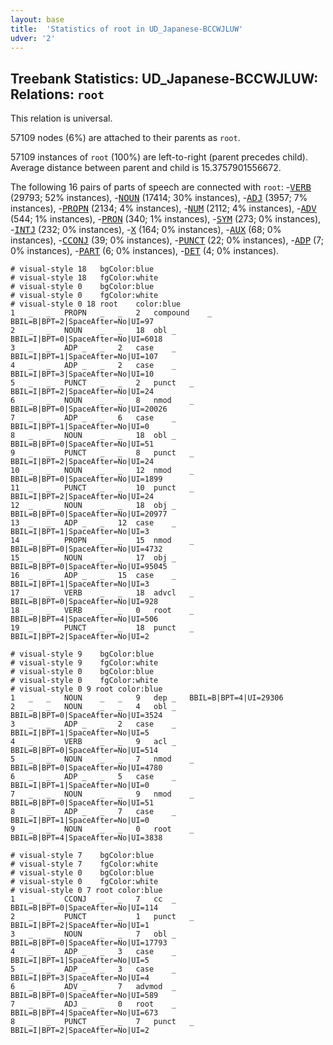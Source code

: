 ```yaml
---
layout: base
title:  'Statistics of root in UD_Japanese-BCCWJLUW'
udver: '2'
---
```


## Treebank Statistics: UD_Japanese-BCCWJLUW: Relations: `root`

This relation is universal.

57109 nodes (6%) are attached to their parents as `root`.

57109 instances of `root` (100%) are left-to-right (parent precedes child).
Average distance between parent and child is 15.3757901556672.

The following 16 pairs of parts of speech are connected with `root`: -<tt><a href="ja_bccwjluw-pos-VERB.html">VERB</a></tt> (29793; 52% instances), -<tt><a href="ja_bccwjluw-pos-NOUN.html">NOUN</a></tt> (17414; 30% instances), -<tt><a href="ja_bccwjluw-pos-ADJ.html">ADJ</a></tt> (3957; 7% instances), -<tt><a href="ja_bccwjluw-pos-PROPN.html">PROPN</a></tt> (2134; 4% instances), -<tt><a href="ja_bccwjluw-pos-NUM.html">NUM</a></tt> (2112; 4% instances), -<tt><a href="ja_bccwjluw-pos-ADV.html">ADV</a></tt> (544; 1% instances), -<tt><a href="ja_bccwjluw-pos-PRON.html">PRON</a></tt> (340; 1% instances), -<tt><a href="ja_bccwjluw-pos-SYM.html">SYM</a></tt> (273; 0% instances), -<tt><a href="ja_bccwjluw-pos-INTJ.html">INTJ</a></tt> (232; 0% instances), -<tt><a href="ja_bccwjluw-pos-X.html">X</a></tt> (164; 0% instances), -<tt><a href="ja_bccwjluw-pos-AUX.html">AUX</a></tt> (68; 0% instances), -<tt><a href="ja_bccwjluw-pos-CCONJ.html">CCONJ</a></tt> (39; 0% instances), -<tt><a href="ja_bccwjluw-pos-PUNCT.html">PUNCT</a></tt> (22; 0% instances), -<tt><a href="ja_bccwjluw-pos-ADP.html">ADP</a></tt> (7; 0% instances), -<tt><a href="ja_bccwjluw-pos-PART.html">PART</a></tt> (6; 0% instances), -<tt><a href="ja_bccwjluw-pos-DET.html">DET</a></tt> (4; 0% instances).


~~~ conllu
# visual-style 18	bgColor:blue
# visual-style 18	fgColor:white
# visual-style 0	bgColor:blue
# visual-style 0	fgColor:white
# visual-style 0 18 root	color:blue
1	_	_	PROPN	_	_	2	compound	_	BBIL=B|BPT=2|SpaceAfter=No|UI=97
2	_	_	NOUN	_	_	18	obl	_	BBIL=I|BPT=0|SpaceAfter=No|UI=6018
3	_	_	ADP	_	_	2	case	_	BBIL=I|BPT=1|SpaceAfter=No|UI=107
4	_	_	ADP	_	_	2	case	_	BBIL=I|BPT=3|SpaceAfter=No|UI=10
5	_	_	PUNCT	_	_	2	punct	_	BBIL=I|BPT=2|SpaceAfter=No|UI=24
6	_	_	NOUN	_	_	8	nmod	_	BBIL=B|BPT=0|SpaceAfter=No|UI=20026
7	_	_	ADP	_	_	6	case	_	BBIL=I|BPT=1|SpaceAfter=No|UI=0
8	_	_	NOUN	_	_	18	obl	_	BBIL=B|BPT=0|SpaceAfter=No|UI=51
9	_	_	PUNCT	_	_	8	punct	_	BBIL=I|BPT=2|SpaceAfter=No|UI=24
10	_	_	NOUN	_	_	12	nmod	_	BBIL=B|BPT=0|SpaceAfter=No|UI=1899
11	_	_	PUNCT	_	_	10	punct	_	BBIL=I|BPT=2|SpaceAfter=No|UI=24
12	_	_	NOUN	_	_	18	obj	_	BBIL=B|BPT=0|SpaceAfter=No|UI=20977
13	_	_	ADP	_	_	12	case	_	BBIL=I|BPT=1|SpaceAfter=No|UI=3
14	_	_	PROPN	_	_	15	nmod	_	BBIL=B|BPT=0|SpaceAfter=No|UI=4732
15	_	_	NOUN	_	_	17	obj	_	BBIL=B|BPT=0|SpaceAfter=No|UI=95045
16	_	_	ADP	_	_	15	case	_	BBIL=I|BPT=1|SpaceAfter=No|UI=3
17	_	_	VERB	_	_	18	advcl	_	BBIL=B|BPT=0|SpaceAfter=No|UI=928
18	_	_	VERB	_	_	0	root	_	BBIL=B|BPT=4|SpaceAfter=No|UI=506
19	_	_	PUNCT	_	_	18	punct	_	BBIL=I|BPT=2|SpaceAfter=No|UI=2

~~~


~~~ conllu
# visual-style 9	bgColor:blue
# visual-style 9	fgColor:white
# visual-style 0	bgColor:blue
# visual-style 0	fgColor:white
# visual-style 0 9 root	color:blue
1	_	_	NOUN	_	_	9	dep	_	BBIL=B|BPT=4|UI=29306
2	_	_	NOUN	_	_	4	obl	_	BBIL=B|BPT=0|SpaceAfter=No|UI=3524
3	_	_	ADP	_	_	2	case	_	BBIL=I|BPT=1|SpaceAfter=No|UI=5
4	_	_	VERB	_	_	9	acl	_	BBIL=B|BPT=0|SpaceAfter=No|UI=514
5	_	_	NOUN	_	_	7	nmod	_	BBIL=B|BPT=0|SpaceAfter=No|UI=4780
6	_	_	ADP	_	_	5	case	_	BBIL=I|BPT=1|SpaceAfter=No|UI=0
7	_	_	NOUN	_	_	9	nmod	_	BBIL=B|BPT=0|SpaceAfter=No|UI=51
8	_	_	ADP	_	_	7	case	_	BBIL=I|BPT=1|SpaceAfter=No|UI=0
9	_	_	NOUN	_	_	0	root	_	BBIL=B|BPT=4|SpaceAfter=No|UI=3838

~~~


~~~ conllu
# visual-style 7	bgColor:blue
# visual-style 7	fgColor:white
# visual-style 0	bgColor:blue
# visual-style 0	fgColor:white
# visual-style 0 7 root	color:blue
1	_	_	CCONJ	_	_	7	cc	_	BBIL=B|BPT=0|SpaceAfter=No|UI=114
2	_	_	PUNCT	_	_	1	punct	_	BBIL=I|BPT=2|SpaceAfter=No|UI=1
3	_	_	NOUN	_	_	7	obl	_	BBIL=B|BPT=0|SpaceAfter=No|UI=17793
4	_	_	ADP	_	_	3	case	_	BBIL=I|BPT=1|SpaceAfter=No|UI=5
5	_	_	ADP	_	_	3	case	_	BBIL=I|BPT=3|SpaceAfter=No|UI=4
6	_	_	ADV	_	_	7	advmod	_	BBIL=B|BPT=0|SpaceAfter=No|UI=589
7	_	_	ADJ	_	_	0	root	_	BBIL=B|BPT=4|SpaceAfter=No|UI=673
8	_	_	PUNCT	_	_	7	punct	_	BBIL=I|BPT=2|SpaceAfter=No|UI=2

~~~


